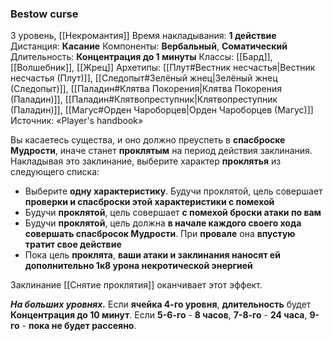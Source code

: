 ### Bestow curse
3 уровень, [[Некромантия]]
Время накладывания: **1 действие**
Дистанция: **Касание**
Компоненты: **Вербальный**, **Соматический**
Длительность: **Концентрация до 1 минуты**
Классы: [[Бард]], [[Волшебник]], [[Жрец]]
Архетипы: [[Плут#Вестник несчастья|Вестник несчастья (Плут)]], [[Следопыт#Зелёный жнец|Зелёный жнец (Следопыт)]], [[Паладин#Клятва Покорения|Клятва Покорения (Паладин)]], [[Паладин#Клятвопреступник|Клятвопреступник (Паладин)]], [[Магус#Орден Чароборцев|Орден Чароборцев (Магус)]]
Источник: «Player's handbook»

Вы касаетесь существа, и оно должно преуспеть в **спасброске Мудрости**, иначе станет **проклятым** на период действия заклинания. Накладывая это заклинание, выберите характер **проклятья** из следующего списка:

- Выберите **одну характеристику**. Будучи проклятой, цель совершает **проверки и спасброски этой характеристики с помехой**
- Будучи **проклятой**, цель совершает **с помехой броски атаки по вам**
- Будучи **проклятой**, цель должна **в начале каждого своего хода совершать спасбросок Мудрости**. При **провале** она **впустую тратит свое действие**
- Пока цель **проклята**, **ваши атаки и заклинания наносят ей дополнительно 1к8 урона некротической энергией**

Заклинание [[Снятие проклятия]] оканчивает этот эффект.

**_На больших уровнях._** Если **ячейка 4-го уровня**, **длительность** будет **Концентрация до 10 минут**. Если **5-6-го** - **8 часов**, **7-8-го** - **24 часа**, **9-го** - **пока не будет рассеяно**.